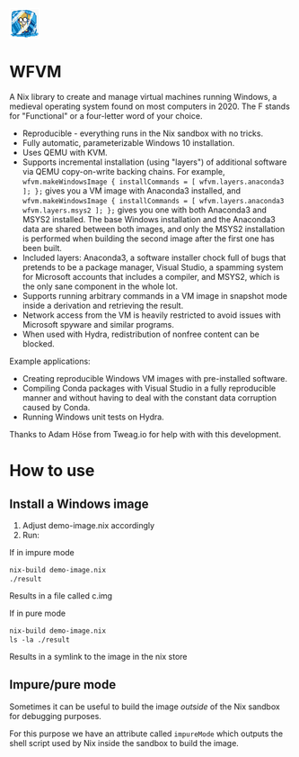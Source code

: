 ![XBill](xbill.png)

WFVM
====

A Nix library to create and manage virtual machines running Windows, a medieval operating system found on most computers in 2020. The F stands for "Functional" or a four-letter word of your choice.

* Reproducible - everything runs in the Nix sandbox with no tricks.
* Fully automatic, parameterizable Windows 10 installation.
* Uses QEMU with KVM.
* Supports incremental installation (using "layers") of additional software via QEMU copy-on-write backing chains. For example, ``wfvm.makeWindowsImage { installCommands = [ wfvm.layers.anaconda3 ]; };`` gives you a VM image with Anaconda3 installed, and ``wfvm.makeWindowsImage { installCommands = [ wfvm.layers.anaconda3 wfvm.layers.msys2 ]; };`` gives you one with both Anaconda3 and MSYS2 installed. The base Windows installation and the Anaconda3 data are shared between both images, and only the MSYS2 installation is performed when building the second image after the first one has been built.
* Included layers: Anaconda3, a software installer chock full of bugs that pretends to be a package manager, Visual Studio, a spamming system for Microsoft accounts that includes a compiler, and MSYS2, which is the only sane component in the whole lot.
* Supports running arbitrary commands in a VM image in snapshot mode inside a derivation and retrieving the result.
* Network access from the VM is heavily restricted to avoid issues with Microsoft spyware and similar programs.
* When used with Hydra, redistribution of nonfree content can be blocked.

Example applications:
* Creating reproducible Windows VM images with pre-installed software.
* Compiling Conda packages with Visual Studio in a fully reproducible manner and without having to deal with the constant data corruption caused by Conda.
* Running Windows unit tests on Hydra.


Thanks to Adam Höse from Tweag.io for help with with this development.

How to use
==========

Install a Windows image
-----------------------

1. Adjust demo-image.nix accordingly
2. Run:

If in impure mode
```shell
nix-build demo-image.nix
./result
```
Results in a file called c.img

If in pure mode
```shell
nix-build demo-image.nix
ls -la ./result
```
Results in a symlink to the image in the nix store


Impure/pure mode
----------------

Sometimes it can be useful to build the image _outside_ of the Nix sandbox for debugging purposes.

For this purpose we have an attribute called `impureMode` which outputs the shell script used by Nix inside the sandbox to build the image.
